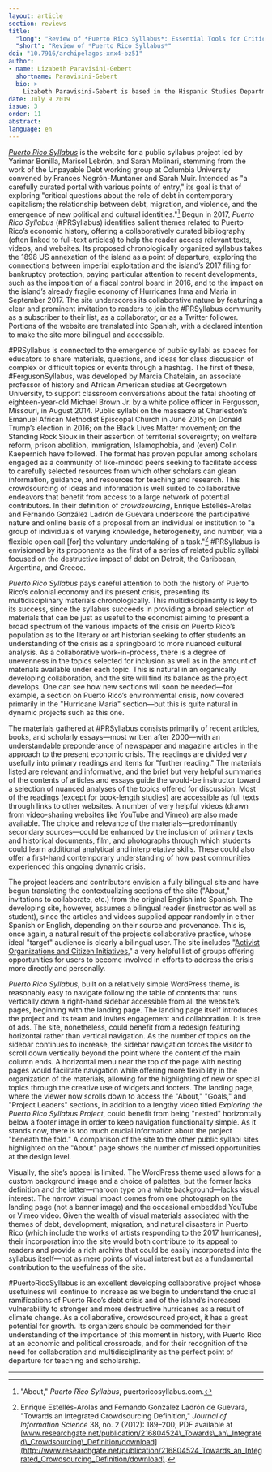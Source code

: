 ```yaml
---
layout: article
section: reviews
title: 
  "long": "Review of *Puerto Rico Syllabus*: Essential Tools for Critical Thinking about the Puerto Rican Debt Crisis"
  "short": "Review of *Puerto Rico Syllabus*"
doi: "10.7916/archipelagos-xnx4-bz51"
author: 
- name: Lizabeth Paravisini-Gebert 
  shortname: Paravisini-Gebert
  bio: >
    Lizabeth Paravisini-Gebert is based in the Hispanic Studies Department at Vassar College, where she holds the Randolph Distinguished Professor Chair; she is also a member of the Programs in Environmental Studies, Latin American Studies, International Studies, and Women’s Studies. Her most recent book, *Extinctions: Colonialism, Biodiversity, and the Narratives of the Caribbean*, is forthcoming this year from Liverpool University Press. She coauthors, with Ivette Romero-Cesareo, the blog [*Repeating Islands*](https://repeatingislands.com/), and coedits, with Michael Aronna, the [The Oviedo Project](http://pages.vassar.edu/oviedo/).
date: July 9 2019
issue: 3
order: 11
abstract: 
language: en
---
```


[*Puerto Rico Syllabus*](https://puertoricosyllabus.com/) is the website
for a public syllabus project led by Yarimar Bonilla, Marisol Lebrón,
and Sarah Molinari, stemming from the work of the Unpayable Debt working
group at Columbia University convened by Frances Negrón-Muntaner and
Sarah Muir. Intended as "a carefully curated portal with various points
of entry," its goal is that of exploring "critical questions about the
role of debt in contemporary capitalism; the relationship between debt,
migration, and violence, and the emergence of new political and cultural
identities."[^1] Begun in 2017, *Puerto Rico Syllabus* (\#PRSyllabus)
identifies salient themes related to Puerto Rico’s economic history,
offering a collaboratively curated bibliography (often linked to
full-text articles) to help the reader access relevant texts, videos,
and websites. Its proposed chronologically organized syllabus takes the
1898 US annexation of the island as a point of departure, exploring the
connections between imperial exploitation and the island’s 2017 filing
for bankruptcy protection, paying particular attention to recent
developments, such as the imposition of a fiscal control board in 2016,
and to the impact on the island’s already fragile economy of Hurricanes
Irma and Maria in September 2017. The site underscores its collaborative
nature by featuring a clear and prominent invitation to readers to join
the \#PRSyllabus community as a subscriber to their list, as a
collaborator, or as a Twitter follower. Portions of the website are
translated into Spanish, with a declared intention to make the site more
bilingual and accessible.

\#PRSyllabus is connected to the emergence of public syllabi as spaces
for educators to share materials, questions, and ideas for class
discussion of complex or difficult topics or events through a hashtag.
The first of these, \#FergusonSyllabus, was developed by Marcia
Chatelain, an associate professor of history and African American
studies at Georgetown University, to support classroom conversations
about the fatal shooting of eighteen-year-old Michael Brown Jr. by a
white police officer in Fergusson, Missouri, in August 2014. Public
syllabi on the massacre at Charleston’s Emanuel African Methodist
Episcopal Church in June 2015; on Donald Trump’s election in 2016; on
the Black Lives Matter movement; on the Standing Rock Sioux in their
assertion of territorial sovereignty; on welfare reform, prison
abolition, immigration, Islamophobia, and (even) Colin Kaepernich have
followed. The format has proven popular among scholars engaged as a
community of like-minded peers seeking to facilitate access to carefully
selected resources from which other scholars can glean information,
guidance, and resources for teaching and research. This crowdsourcing of
ideas and information is well suited to collaborative endeavors that
benefit from access to a large network of potential contributors. In
their definition of *crowdsourcing*, Enrique Estellés-Arolas and
Fernando González Ladrón de Guevara underscore the participative nature
and online basis of a proposal from an individual or institution to "a
group of individuals of varying knowledge, heterogeneity, and number,
via a flexible open call \[for\] the voluntary undertaking of a
task."[^2] \#PRSyllabus is envisioned by its proponents as the first of
a series of related public syllabi focused on the destructive impact of
debt on Detroit, the Caribbean, Argentina, and Greece.

*Puerto Rico Syllabus* pays careful attention to both the history of
Puerto Rico’s colonial economy and its present crisis, presenting its
multidisciplinary materials chronologically. This multidisciplinarity is
key to its success, since the syllabus succeeds in providing a broad
selection of materials that can be just as useful to the economist
aiming to present a broad spectrum of the various impacts of the crisis
on Puerto Rico’s population as to the literary or art historian seeking
to offer students an understanding of the crisis as a springboard to
more nuanced cultural analysis. As a collaborative work-in-process,
there is a degree of unevenness in the topics selected for inclusion as
well as in the amount of materials available under each topic. This is
natural in an organically developing collaboration, and the site will
find its balance as the project develops. One can see how new sections
will soon be needed—for example, a section on Puerto Rico’s
environmental crisis, now covered primarily in the "Hurricane Maria"
section—but this is quite natural in dynamic projects such as this one.

The materials gathered at \#PRSyllabus consists primarily of recent
articles, books, and scholarly essays—most written after 2000—with an
understandable preponderance of newspaper and magazine articles in the
approach to the present economic crisis. The readings are divided very
usefully into primary readings and items for "further reading." The
materials listed are relevant and informative, and the brief but very
helpful summaries of the contents of articles and essays guide the
would-be instructor toward a selection of nuanced analyses of the topics
offered for discussion. Most of the readings (except for book-length
studies) are accessible as full texts through links to other websites. A
number of very helpful videos (drawn from video-sharing websites like
YouTube and Vimeo) are also made available. The choice and relevance of
the materials—predominantly secondary sources—could be enhanced by the
inclusion of primary texts and historical documents, film, and
photographs through which students could learn additional analytical and
interpretative skills. These could also offer a first-hand contemporary
understanding of how past communities experienced this ongoing dynamic
crisis.

The project leaders and contributors envision a fully bilingual site and
have begun translating the contextualizing sections of the site
("About," invitations to collaborate, etc.) from the original English
into Spanish. The developing site, however, assumes a bilingual reader
(instructor as well as student), since the articles and videos supplied
appear randomly in either Spanish or English, depending on their source
and provenance. This is, once again, a natural result of the project’s
collaborative practice, whose ideal "target" audience is clearly a
bilingual user. The site includes "[Activist Organizations and Citizen
Initiatives](https://puertoricosyllabus.com/additional-resources/activists-organizations-and-citizen-initiatives/),"
a very helpful list of groups offering opportunities for users to become
involved in efforts to address the crisis more directly and personally.

*Puerto Rico Syllabus*, built on a relatively simple WordPress theme, is
reasonably easy to navigate following the table of contents that runs
vertically down a right-hand sidebar accessible from all the website’s
pages, beginning with the landing page. The landing page itself
introduces the project and its team and invites engagement and
collaboration. It is free of ads. The site, nonetheless, could benefit
from a redesign featuring horizontal rather than vertical navigation. As
the number of topics on the sidebar continues to increase, the sidebar
navigation forces the visitor to scroll down vertically beyond the point
where the content of the main column ends. A horizontal menu near the
top of the page with nesting pages would facilitate navigation while
offering more flexibility in the organization of the materials, allowing
for the highlighting of new or special topics through the creative use
of widgets and footers. The landing page, where the viewer now scrolls
down to access the "About," "Goals," and "Project Leaders" sections, in
addition to a lengthy video titled *Exploring the Puerto Rico Syllabus
Project*, could benefit from being "nested" horizontally below a footer
image in order to keep navigation functionality simple. As it stands
now, there is too much crucial information about the project "beneath
the fold." A comparison of the site to the other public syllabi sites
highlighted on the "About" page shows the number of missed opportunities
at the design level.

Visually, the site’s appeal is limited. The WordPress theme used allows
for a custom background image and a choice of palettes, but the former
lacks definition and the latter—maroon type on a white background—lacks
visual interest. The narrow visual impact comes from one photograph on
the landing page (not a banner image) and the occasional embedded
YouTube or Vimeo video. Given the wealth of visual materials associated
with the themes of debt, development, migration, and natural disasters
in Puerto Rico (which include the works of artists responding to the
2017 hurricanes), their incorporation into the site would both
contribute to its appeal to readers and provide a rich archive that
could be easily incorporated into the syllabus itself—not as mere points
of visual interest but as a fundamental contribution to the usefulness
of the site.

\#PuertoRicoSyllabus is an excellent developing collaborative project
whose usefulness will continue to increase as we begin to understand the
crucial ramifications of Puerto Rico’s debt crisis and of the island’s
increased vulnerability to stronger and more destructive hurricanes as a
result of climate change. As a collaborative, crowdsourced project, it
has a great potential for growth. Its organizers should be commended for
their understanding of the importance of this moment in history, with
Puerto Rico at an economic and political crossroads, and for their
recognition of the need for collaboration and multidisciplinarity as the
perfect point of departure for teaching and scholarship.

---

[^1]: "About," *Puerto Rico Syllabus*, puertoricosyllabus.com.

[^2]: Enrique Estellés-Arolas and Fernando González Ladrón de Guevara,
    "Towards an Integrated Crowdsourcing Definition," *Journal of
    Information Science* 38, no. 2 (2012): 189–200; PDF available at
    [www.researchgate.net/publication/216804524\_Towards\_an\_Integrated\_Crowdsourcing\_Definition/download](http://www.researchgate.net/publication/216804524_Towards_an_Integrated_Crowdsourcing_Definition/download).
